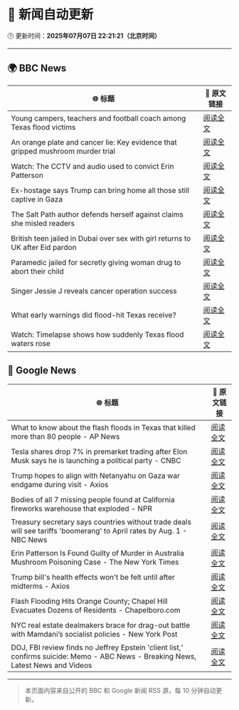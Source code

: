 # 🧠 新闻自动更新

🕒 更新时间：**2025年07月07日 22:21:21（北京时间）**

---

## 🌍 BBC News

| 🌐 标题 | 🔗 原文链接 |
|--------|-------------|
| Young campers, teachers and football coach among Texas flood victims | [阅读全文](https://www.bbc.com/news/articles/c5ygl8lpyyqo) |
| An orange plate and cancer lie: Key evidence that gripped mushroom murder trial | [阅读全文](https://www.bbc.com/news/articles/cdx554n1x0wo) |
| Watch: The CCTV and audio used to convict Erin Patterson | [阅读全文](https://www.bbc.com/news/videos/c62gd705ly9o) |
| Ex-hostage says Trump can bring home all those still captive in Gaza | [阅读全文](https://www.bbc.com/news/articles/c8xvd4jd0wvo) |
| The Salt Path author defends herself against claims she misled readers | [阅读全文](https://www.bbc.com/news/articles/cm2z0707mlgo) |
| British teen jailed in Dubai over sex with girl returns to UK after Eid pardon | [阅读全文](https://www.bbc.com/news/articles/cq8zdvzj5vwo) |
| Paramedic jailed for secretly giving woman drug to abort their child | [阅读全文](https://www.bbc.com/news/articles/c9qxneddqn2o) |
| Singer Jessie J reveals cancer operation success | [阅读全文](https://www.bbc.com/news/articles/c2lev0jrdeeo) |
| What early warnings did flood-hit Texas receive? | [阅读全文](https://www.bbc.com/news/articles/c0rvp24wvrqo) |
| Watch: Timelapse shows how suddenly Texas flood waters rose | [阅读全文](https://www.bbc.com/news/videos/cgq7z93753ko) |

## 📰 Google News

| 🌐 标题 | 🔗 原文链接 |
|--------|-------------|
| What to know about the flash floods in Texas that killed more than 80 people - AP News | [阅读全文](https://news.google.com/rss/articles/CBMikwFBVV95cUxNOWJFdjYxbGIxNkI1UU1iZ1ljNVdPR0djaHYyOUo3S3Q2V2xOOFB4NlY4NC1MdlUtcmFxU19PU1U0bjNlVzRzXzR4VzFPb05MT2V2YTFySnF5dFd3NHZCZ1EzLWJKWUtFdmtPX01wbWtxbTk2aWg3QmVTaFBhb2lNRElaaDJ1X1NxTnU5eUtCQUlBMGs?oc=5) |
| Tesla shares drop 7% in premarket trading after Elon Musk says he is launching a political party - CNBC | [阅读全文](https://news.google.com/rss/articles/CBMibEFVX3lxTE9lVktjUG9aZkFUcmE4V25BRm9YNG8tZGlGY090UjktRjE0bmhBXzNHeXZ6NlcyMEFyX2p6cjVRSG1WYWpaM19PWWFJamktd1NlTDZlbmNhQ19sN01vR2ZJNlh4aWVTWlZRU0dOddIBckFVX3lxTE1EdXhZT2poeDZneEszaXpmV0wzbVd6X2RQZnlJY1U0QnJ3VDdqcEhoOGtySnVYanR1LVpqUjljMWIyU0gybDhJd3I1NjRNVk5icmRqZ3VhNEVMcUVWcDVpdVJIQXV5M1dhalE5YnJ5RFVCUQ?oc=5) |
| Trump hopes to align with Netanyahu on Gaza war endgame during visit - Axios | [阅读全文](https://news.google.com/rss/articles/CBMiggFBVV95cUxOQ2QzTVNEOUxzeHdtaVpKOVJKZjNGZ1lIZElnd2VTZzFLWUZUV0ZLWl96d3BhcWNVMFlrMjROQ2xENFJGZjJGdU8wT29aVUY1LWpEcm1ZbmVvZkJ3REd6RExDQi04V1ZqRVVkTkZzSnp2SzJ4cWJfQnoxM0VqTW54ZUln?oc=5) |
| Bodies of all 7 missing people found at California fireworks warehouse that exploded - NPR | [阅读全文](https://news.google.com/rss/articles/CBMinwFBVV95cUxQd1JuOUh6LVoxaUQwaGFZMUU3OXFwTTBVM1dsLUdBNm9vVFYxclRPd1JQVjFOUWhTclJ2b1VzSV9mXy1BTl9GYlJyU2FXZVcyVmZXb2RKejBUcEZGNVhDcEhsMWJFVXB2eUdGcFB4Q2VTX3lsNWxBS2ZRZ3p6N3YtZVJDb3QxUzB0V0R6TTZhU0lBYjctbG9IMWh2UWQzZDA?oc=5) |
| Treasury secretary says countries without trade deals will see tariffs 'boomerang' to April rates by Aug. 1 - NBC News | [阅读全文](https://news.google.com/rss/articles/CBMiuwFBVV95cUxPdXkyX25MbUJLMUZRaVpwbHhhRXI3eW9EODBLSWJFM1RZVGcxaUo4dUtHUmFQT3JUUFJWeFMyUWVXNmROX2phMUZqbnlFNjZxamhzT0tSeFducHJES0NORWJmWUZfamFmX0lkM3BMY1VHLWNEcEg5Um9KeDYzdUZOQURhSnZoejBraXBNTTQtd1Rfd1RWM25YUWtIUzUwQnBJNENEUDF4eHA5QjNFcm9tbGF1dllSa2NwQTVz0gFWQVVfeXFMTzZYUS0ya1Z2UWpyVmZNT1lZZ2dWNnJpMFNtclNtdThQTEJnaWtLdHRlUTdXZVBsUVFzMDlfdmpnQTBQRkp5VzBERGRIRVdrLV92bnlGdkE?oc=5) |
| Erin Patterson Is Found Guilty of Murder in Australia Mushroom Poisoning Case - The New York Times | [阅读全文](https://news.google.com/rss/articles/CBMikgFBVV95cUxQTXozQ1NwMktnNlNIMWM2MUMzTGN2aHVPVDFUQm1OZTZ0OElTWDNQNDVDNjNBSGQxZmtaOWtVa1hHNEJFM1M0STRsTGVyeGt6cks2aEJtY0JsalZidVZDN09oUi04Zk94TnFxdU5nQTBNbklJUUFxS190RnRxZnRFcS1Ydkl3NzAzUW5feFZ2TEo2UQ?oc=5) |
| Trump bill's health effects won't be felt until after midterms - Axios | [阅读全文](https://news.google.com/rss/articles/CBMidEFVX3lxTE1rVjJVMXpvVmF1RFBPYW5JY05UdGFfeDhtbTQtcjBDZmJqdk9oaEVWVUpZQ0oxdk9QWnNrNXRMLWJOWEM0ZGVid2xYUE9SOEFEOWtoNHZQaV9Wc1RGT0MxZnBpdUFXdXJfTnRMd1QwUGlUR0Et?oc=5) |
| Flash Flooding Hits Orange County; Chapel Hill Evacuates Dozens of Residents - Chapelboro.com | [阅读全文](https://news.google.com/rss/articles/CBMiswFBVV95cUxNUmg3ZzFHWEl0THZURndIa0JOUkpVR3kwYTdEbkt4SzBma05tUmxYTmdYS0J3aWxDY0EtMEdwbmpKU00yYmN5SWsxeXpxa3lKYnRPRTZyQnhfZDN6eDZZYjlqZFJySlctRXE3c0ZSSmZ5N1FpdThUajljdnpCRXZxSGJ4SWFYZVo0M2c1U0x6WHRkMXptMThEU1JMd082ekRaVU9rVDRXeldGOGtVd1dhRTZ6OA?oc=5) |
| NYC real estate dealmakers brace for drag-out battle with Mamdani’s socialist policies - New York Post | [阅读全文](https://news.google.com/rss/articles/CBMiwwFBVV95cUxQYVhoX3pVb2R2d3FZOWx5VzV6Z1plZHd3bzhZT0ZQNGhhOTlZaUJzcG9udUtlbmRUOVNGeEZzLUpSMEFZN3hwZDlMTXU2VGxTU2dSbTlGMlNKREZhZ3lBT3UxVTB0UHRSc3lfbDRLZlB3OWV2STRyN0g3WWlzTG0xbVhUaE5GcW1xQVI1ak5VTHA4NEQ1X2dJdFVwdkpsUTdPV1NfS0g0aklrNVU2b3h2elBfMHhIX3pKWUZfaGVPcmVLTjQ?oc=5) |
| DOJ, FBI review finds no Jeffrey Epstein 'client list,' confirms suicide: Memo - ABC News - Breaking News, Latest News and Videos | [阅读全文](https://news.google.com/rss/articles/CBMimAFBVV95cUxOeXBCYjlNTnpkbzFUVXZ6RUg2WXNfMk5yXzlOVW1BRjJTZUNULW5xRWU3VjFhZHIxbWtzNl9Hc1pXUXhDNjhEWnZyRFY0TjRmeW1MUjQ3VHZhVEpHX3puOWc4ZmVkQjg1UVI3ZzNxWGNfVEJSOTRJWUhtWTRkR09mVHgtSk44WkttUFVTV0xzVWMzR1Vmb3BVa9IBngFBVV95cUxQUkRFNTFvSkFyZy1GYTNiQnYxQVIyY0lkcThoQ2Nmc0M3ZzBBdzdqZW12azBJYUQ3MnJ3OHdwYmdHY2I3WHNLTVNSM0dSX1Z4d0lOQXJ6dFNQVGRLd0JZMWpFckhBV2JxUXpyVzFfM1drbUZHTThvNXZxMHNZLTFxX19VRkRxMEZaanZHUEswYlJ0YzQwRVBKdVhHcUU2dw?oc=5) |

---
> 本页面内容来自公开的 BBC 和 Google 新闻 RSS 源，每 10 分钟自动更新。
